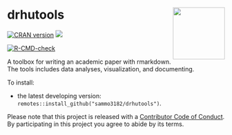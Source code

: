 # drhutools <img src="https://user-images.githubusercontent.com/6463211/109007445-13676c00-76e7-11eb-9fe1-da281e69cf0b.png" align="right" alt="" width="120" />

<!-- badges: start -->

[![CRAN version](http://www.r-pkg.org/badges/version/drhutools)](https://cran.r-project.org/package=drhutools) ![](http://cranlogs.r-pkg.org/badges/grand-total/drhutools)

[![R-CMD-check](https://github.com/sammo3182/drhutools/workflows/R-CMD-check/badge.svg)](https://github.com/sammo3182/drhutools/actions)
<!-- badges: end -->


A toolbox for writing an academic paper with rmarkdown. The tools includes data analyses, visualization, and documenting.

To install:

* the latest developing version: `remotes::install_github("sammo3182/drhutools")`.


Please note that this project is released with a [Contributor Code of Conduct](https://github.com/sammo3182/drhutools/blob/master/CONDUCT.md). By participating in this project you agree to abide by its terms.
